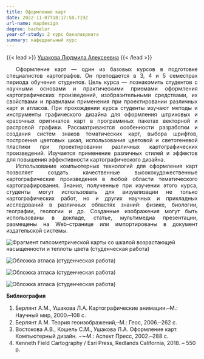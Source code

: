 ```yaml
---
title: Оформление карт
date: 2022-11-07T18:17:58.719Z
url-name: mapdesign
degree: bachelor
year-of-study: 2 курс бакалавриата
summary: кафедральный курс
---
```

{{< lead >}} [Ушакова Людмила Алексеевна](https://istina.msu.ru/profile/UshakovaLA/) {{< /lead >}}

<div style="text-align: justify; text-indent: 25px;">
Оформление карт — один из базовых курсов в подготовке специалистов картографов. Он преподается в 3, 4 и 5 семестрах периода обучения студентов. Цель курса — познакомить студентов с научными основами и практическими приемами оформления картографических произведений, изобразительными средствами, их свойствами и правилами применения при проектировании различных карт и атласов. При прохождении курса студенты изучают методы и инструменты графического дизайна для оформления штриховых и красочных оригиналов карт в программных пакетах векторной и растровой графики. Рассматриваются особенности разработки и создания систем знаков тематических карт, выбора шрифтов, построения цветовых шкал, использования цветовой и светотеневой пластики при проектировании различных картографических произведений. Изучается применение различных стилей и эффектов для повышения эффективности картографического дизайна.  </div>
<div style="text-align: justify; text-indent: 25px;">
Использование компьютерных технологий для оформления карт позволяет создать качественные высокохудожественные картографические произведения в любой области тематического картографирования. Знания, полученные при изучении этого курса, студенты могут использовать для визуализации не только картографических работ, но и других научных и прикладных исследований в различных областях знаний: физике, биологии, географии, геологии и др. Созданные изображения могут быть использованы в докладе, статье, мультимедиа презентации, размещены на Web-странице или импортированы в документ издательской системы.</div>

![Фрагмент гипсометрической карты со шкалой возрастающей насыщенности и теплоты цвета (студенческая работа) ](img/mapd1.jpg "Фрагмент гипсометрической карты со шкалой возрастающей насыщенности и теплоты цвета (студенческая работа)")

![Обложка атласа (студенческая работа)](img/mapd2.jpg "Обложка атласа (студенческая работа)")

![Обложка атласа (студенческая работа)](img/mapd3.jpg "Обложка атласа (студенческая работа)")

![Обложка атласа (студенческая работа)](img/mapd4.jpg "Обложка атласа (студенческая работа)")



**Библиография**

1. Берлянт А.М., Ушакова Л.А. Картографические анимации. ̶  М.: Научный мир, 2000.  ̶ 108 с.
2. Берлянт А.М. Теория геоизображений,  ̶  М.: Геос, 2006. ̶ 262 с.
3. Востокова А.В., Кошель С.М., Ушакова Л.А. Оформление карт. Компьютерный дизайн.  ¬¬̶  М.: Аспект Пресс, 2002.  ̶ 288 с. 
4. Kenneth Field Cartography / Esri Press, Redlands California, 2018. – 550 p.